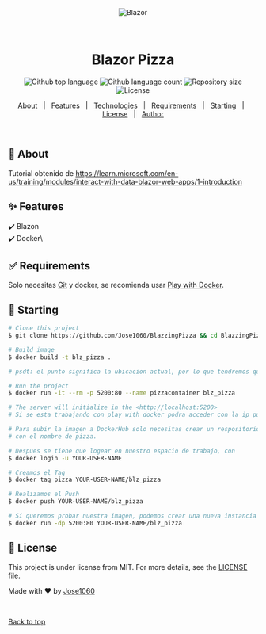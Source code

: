 <div align="center" id="top"> 
  <img src="https://thumbs.gfycat.com/WeightyDopeyCats-size_restricted.gif" alt="Blazor"/>

&#xa0;

  <!-- <a href="https://blazor.netlify.app">Demo</a> -->
</div>

<h1 align="center">Blazor Pizza</h1>

<p align="center">
  <img alt="Github top language" src="https://img.shields.io/github/languages/top/Jose1060/blazor?color=56BEB8">

  <img alt="Github language count" src="https://img.shields.io/github/languages/count/Jose1060/blazor?color=56BEB8">

  <img alt="Repository size" src="https://img.shields.io/github/repo-size/Jose1060/blazor?color=56BEB8">

  <img alt="License" src="https://img.shields.io/github/license/{Jose1060/blazor?color=56BEB8">

  <!-- <img alt="Github issues" src="https://img.shields.io/github/issues/{{YOUR_GITHUB_USERNAME}}/blazor?color=56BEB8" /> -->

  <!-- <img alt="Github forks" src="https://img.shields.io/github/forks/{{YOUR_GITHUB_USERNAME}}/blazor?color=56BEB8" /> -->

  <!-- <img alt="Github stars" src="https://img.shields.io/github/stars/{{YOUR_GITHUB_USERNAME}}/blazor?color=56BEB8" /> -->
</p>

<!-- Status -->

<!-- <h4 align="center">
	🚧  Blazor 🚀 Under construction...  🚧
</h4>

<hr> -->

<p align="center">
  <a href="#dart-about">About</a> &#xa0; | &#xa0; 
  <a href="#sparkles-features">Features</a> &#xa0; | &#xa0;
  <a href="#rocket-technologies">Technologies</a> &#xa0; | &#xa0;
  <a href="#white_check_mark-requirements">Requirements</a> &#xa0; | &#xa0;
  <a href="#checkered_flag-starting">Starting</a> &#xa0; | &#xa0;
  <a href="#memo-license">License</a> &#xa0; | &#xa0;
  <a href="https://github.com/{{YOUR_GITHUB_USERNAME}}" target="_blank">Author</a>
</p>

<br>

## :dart: About

Tutorial obtenido de https://learn.microsoft.com/en-us/training/modules/interact-with-data-blazor-web-apps/1-introduction

## :sparkles: Features

:heavy_check_mark: Blazon\
:heavy_check_mark: Docker\

## :white_check_mark: Requirements

Solo necesitas [Git](https://git-scm.com) y docker, se recomienda usar [Play with Docker](https://labs.play-with-docker.com/).

## :checkered_flag: Starting

```bash
# Clone this project
$ git clone https://github.com/Jose1060/BlazzingPizza && cd BlazzingPizza

# Build image
$ docker build -t blz_pizza .

# psdt: el punto significa la ubicacion actual, por lo que tendremos que estar en la misma carpeta que se encuentra el dockerfile en la consola :v

# Run the project
$ docker run -it --rm -p 5200:80 --name pizzacontainer blz_pizza

# The server will initialize in the <http://localhost:5200>
# Si se esta trabajando con play with docker podra acceder con la ip publica que nos ofrece este

# Para subir la imagen a DockerHub solo necesitas crear un respositorio nuevo, en este caso se creara
# con el nombre de pizza.

# Despues se tiene que logear en nuestro espacio de trabajo, con
$ docker login -u YOUR-USER-NAME

# Creamos el Tag
$ docker tag pizza YOUR-USER-NAME/blz_pizza

# Realizamos el Push
$ docker push YOUR-USER-NAME/blz_pizza

# Si queremos probar nuestra imagen, podemos crear una nueva instancia y utilizar el comando
$ docker run -dp 5200:80 YOUR-USER-NAME/blz_pizza

```

## :memo: License

This project is under license from MIT. For more details, see the [LICENSE](LICENSE.md) file.

Made with :heart: by <a href="https://github.com/Jose1060" target="_blank">Jose1060</a>

&#xa0;

<a href="#top">Back to top</a>
